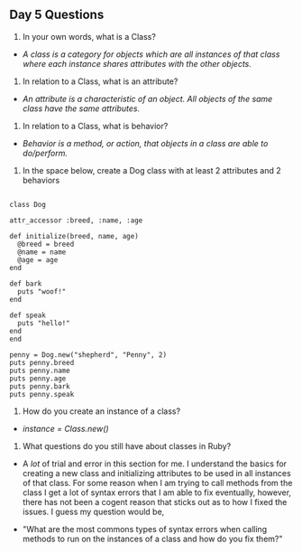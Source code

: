 ## Day 5 Questions

1. In your own words, what is a Class?

* _A class is a category for objects which are all instances of that class where each instance shares attributes with the other objects._

1. In relation to a Class, what is an attribute?

* _An attribute is a characteristic of an object. All objects of the same class have the same attributes._

1. In relation to a Class, what is behavior?

* _Behavior is a method, or action, that objects in a class are able to do/perform._

1. In the space below, create a Dog class with at least 2 attributes and 2 behaviors

```

class Dog

attr_accessor :breed, :name, :age

def initialize(breed, name, age)
  @breed = breed
  @name = name
  @age = age
end

def bark
  puts "woof!"
end

def speak
  puts "hello!"
end
end

penny = Dog.new("shepherd", "Penny", 2)
puts penny.breed
puts penny.name
puts penny.age
puts penny.bark
puts penny.speak

```

1. How do you create an instance of a class?

* _instance = Class.new()_

1. What questions do you still have about classes in Ruby?

* A _lot_ of trial and error in this section for me. I understand the basics for creating a new class and initializing attributes to be used in all instances of that class. For some reason when I am trying to call methods from the class I get a lot of syntax errors that I am able to fix eventually, however, there has not been a cogent reason that sticks out as to how I fixed the issues. I guess my question would be,

* "What are the most commons types of syntax errors when calling methods to run on the instances of a class and how do you fix them?"
